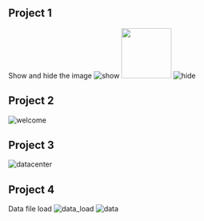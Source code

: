 ## Project 1
Show and hide the image
![show](https://user-images.githubusercontent.com/29461344/116452322-3adfcf80-a823-11eb-83ae-b0e7e5af6650.PNG)
<img src="show" width="100" height="100"/>
![hide](https://user-images.githubusercontent.com/29461344/116452336-3ddac000-a823-11eb-9bbc-fc1133e8be1b.PNG)
## Project 2
![welcome](https://user-images.githubusercontent.com/29461344/116452364-4501ce00-a823-11eb-8d7e-fcee2fb070df.PNG)
## Project 3
![datacenter](https://user-images.githubusercontent.com/29461344/116452378-47fcbe80-a823-11eb-9261-39a56c63ec32.PNG)
## Project 4
Data file load
![data_load](https://user-images.githubusercontent.com/29461344/116453559-a1b1b880-a824-11eb-8667-a9bf17f55d5f.PNG)
![data](https://user-images.githubusercontent.com/29461344/116453786-e3426380-a824-11eb-8f36-204d708818b4.PNG)
